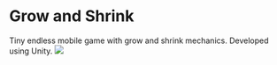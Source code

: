 # Grow and Shrink
Tiny endless mobile game with grow and shrink mechanics. Developed using Unity.
![](https://github.com/onurcanyasar/Grow-and-Shrink/blob/master/Assets/demo.gif)
